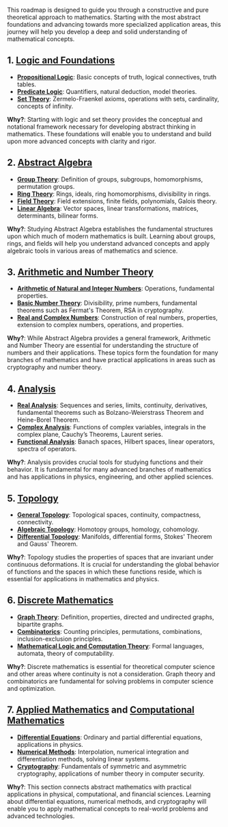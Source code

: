This roadmap is designed to guide you through a constructive and pure theoretical approach to mathematics. Starting with the most abstract foundations and advancing towards more specialized application areas, this journey will help you develop a deep and solid understanding of mathematical concepts.

## 1. [Logic and Foundations](logic-and-foundations/Logic-and-Foundations.md)
- **[Propositional Logic](logic-and-foundations/Propositional-Logic.md)**: Basic concepts of truth, logical connectives, truth tables.
- **[Predicate Logic](logic-and-foundations/Predicate-Logic.md)**: Quantifiers, natural deduction, model theories.
- **[Set Theory](logic-and-foundations/Set-Theory.md)**: Zermelo-Fraenkel axioms, operations with sets, cardinality, concepts of infinity.

**Why?**: Starting with logic and set theory provides the conceptual and notational framework necessary for developing abstract thinking in mathematics. These foundations will enable you to understand and build upon more advanced concepts with clarity and rigor.

## 2. [Abstract Algebra](algebra/Algebra.md)
- **[Group Theory](algebra/abstract-algebra/Group-Theory.md)**: Definition of groups, subgroups, homomorphisms, permutation groups.
- **[Ring Theory](algebra/abstract-algebra/Ring-Theory.md)**: Rings, ideals, ring homomorphisms, divisibility in rings.
- **[Field Theory](algebra/abstract-algebra/Field-Theory.md)**: Field extensions, finite fields, polynomials, Galois theory.
- **[Linear Algebra](algebra/linear-algebra/Linear-Algebra.md)**: Vector spaces, linear transformations, matrices, determinants, bilinear forms.

**Why?**: Studying Abstract Algebra establishes the fundamental structures upon which much of modern mathematics is built. Learning about groups, rings, and fields will help you understand advanced concepts and apply algebraic tools in various areas of mathematics and science.

## 3. [Arithmetic and Number Theory](algebra/elementary-algebra/arithmetic/Arithmetic.md)
- **[Arithmetic of Natural and Integer Numbers](algebra/elementary-algebra/arithmetic/Natural-and-Integer-Numbers.md)**: Operations, fundamental properties.
- **[Basic Number Theory](algebra/elementary-algebra/arithmetic/Basic-Number-Theory.md)**: Divisibility, prime numbers, fundamental theorems such as Fermat's Theorem, RSA in cryptography.
- **[Real and Complex Numbers](algebra/elementary-algebra/arithmetic/Real-and-Complex-Numbers.md)**: Construction of real numbers, properties, extension to complex numbers, operations, and properties.

**Why?**: While Abstract Algebra provides a general framework, Arithmetic and Number Theory are essential for understanding the structure of numbers and their applications. These topics form the foundation for many branches of mathematics and have practical applications in areas such as cryptography and number theory.

## 4. [Analysis](analysis/Analysis.md)
- **[Real Analysis](analysis/real-analysis/Real-Analysis.md)**: Sequences and series, limits, continuity, derivatives, fundamental theorems such as Bolzano-Weierstrass Theorem and Heine-Borel Theorem.
- **[Complex Analysis](analysis/complex-analysis/Complex-Analysis.md)**: Functions of complex variables, integrals in the complex plane, Cauchy’s Theorems, Laurent series.
- **[Functional Analysis](analysis/functional-analysis/Functional-Analysis.md)**: Banach spaces, Hilbert spaces, linear operators, spectra of operators.

**Why?**: Analysis provides crucial tools for studying functions and their behavior. It is fundamental for many advanced branches of mathematics and has applications in physics, engineering, and other applied sciences.

## 5. [Topology](topology/Topology.md)
- **[General Topology](topology/general-topology/General-Topology.md)**: Topological spaces, continuity, compactness, connectivity.
- **[Algebraic Topology](topology/algebraic-topology/Algebraic-Topology.md)**: Homotopy groups, homology, cohomology.
- **[Differential Topology](topology/differential-topology/Differential-Topology.md)**: Manifolds, differential forms, Stokes' Theorem and Gauss' Theorem.

**Why?**: Topology studies the properties of spaces that are invariant under continuous deformations. It is crucial for understanding the global behavior of functions and the spaces in which these functions reside, which is essential for applications in mathematics and physics.

## 6. [Discrete Mathematics](discrete-mathematics/Discrete-Mathematics.md)
- **[Graph Theory](discrete-mathematics/graph-theory/Graph-Theory.md)**: Definition, properties, directed and undirected graphs, bipartite graphs.
- **[Combinatorics](discrete-mathematics/combinatorics/Combinatorics.md)**: Counting principles, permutations, combinations, inclusion-exclusion principles.
- **[Mathematical Logic and Computation Theory](discrete-mathematics/mathematical-logic-and-computation-theory/Mathematical-Logic-and-Computation-Theory.md)**: Formal languages, automata, theory of computability.

**Why?**: Discrete mathematics is essential for theoretical computer science and other areas where continuity is not a consideration. Graph theory and combinatorics are fundamental for solving problems in computer science and optimization.

## 7. [Applied Mathematics](applied-mathematics/Applied-Mathematics.md) and [Computational Mathematics](computational-mathematics/Computational-Mathematics.md)
- **[Differential Equations](applied-mathematics/differential-equations/Differential-Equations.md)**: Ordinary and partial differential equations, applications in physics.
- **[Numerical Methods](applied-mathematics/numerical-methods/Numerical-Methods.md)**: Interpolation, numerical integration and differentiation methods, solving linear systems.
- **[Cryptography](applied-mathematics/cryptography/Cryptography.md)**: Fundamentals of symmetric and asymmetric cryptography, applications of number theory in computer security.

**Why?**: This section connects abstract mathematics with practical applications in physical, computational, and financial sciences. Learning about differential equations, numerical methods, and cryptography will enable you to apply mathematical concepts to real-world problems and advanced technologies.